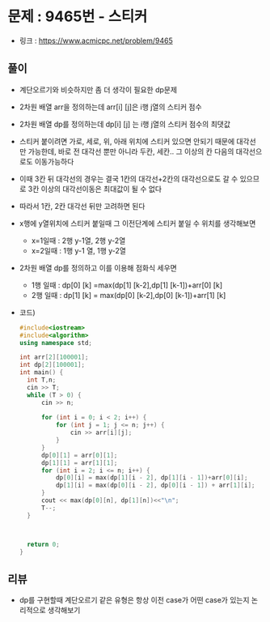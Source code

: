 # 문제 : 9465번 - 스티커

* 링크 : https://www.acmicpc.net/problem/9465



## 풀이

* 계단오르기와 비슷하지만 좀 더 생각이 필요한 dp문제

* 2차원 배열 arr을 정의하는데 arr[i] [j]은 i행 j열의 스티커 점수

* 2차원 배열 dp를 정의하는데 dp[i] [j] 는 i행 j열의 스티커 점수의 최댓값

* 스티커 붙이려면 가로, 세로, 위, 아래 위치에 스티커 있으면 안되기 때문에 대각선만 가능한데, 바로 전 대각선 뿐만 아니라 두칸, 세칸.. 그 이상의 칸 다음의 대각선으로도 이동가능하다

* 이때 3칸 뒤 대각선의 경우는 결국 1칸의 대각선+2칸의 대각선으로도 갈 수 있으므로 3칸 이상의 대각선이동은 최대값이 될 수 없다 

* 따라서 1칸, 2칸 대각선 뒤만 고려하면 된다

* x행에 y열위치에 스티커 붙일때 그 이전단계에 스티커 붙일 수 위치를 생각해보면

  * x=1일때 : 2행  y-1열, 2행 y-2열
  * x=2일때 : 1행 y-1 열, 1행 y-2열

* 2차원 배열 dp를 정의하고 이를 이용해 점화식 세우면

  * 1행 일때 : dp[0] [k] =max(dp[1] [k-2],dp[1] [k-1])+arr[0] [k]
  * 2행 일때 : dp[1] [k] = max(dp[0] [k-2],dp[0] [k-1])+arr[1] [k]

* 코드)

  ```c++
  #include<iostream>
  #include<algorithm>
  using namespace std;
  
  int arr[2][100001];
  int dp[2][100001];
  int main() {
  	int T,n;
  	cin >> T;
  	while (T > 0) {
  		cin >> n;
  		
  		for (int i = 0; i < 2; i++) {
  			for (int j = 1; j <= n; j++) {
  				cin >> arr[i][j];
  			}
  		}
  		dp[0][1] = arr[0][1];
  		dp[1][1] = arr[1][1];
  		for (int i = 2; i <= n; i++) {
  			dp[0][i] = max(dp[1][i - 2], dp[1][i - 1])+arr[0][i];
  			dp[1][i] = max(dp[0][i - 2], dp[0][i - 1]) + arr[1][i];
  		}
  		cout << max(dp[0][n], dp[1][n])<<"\n";
  		T--;
  	}
  
  
  
  	return 0;
  }
  ```



## 리뷰

* dp를 구현할때 계단오르기 같은 유형은 항상 이전 case가 어떤 case가 있는지 논리적으로 생각해보기